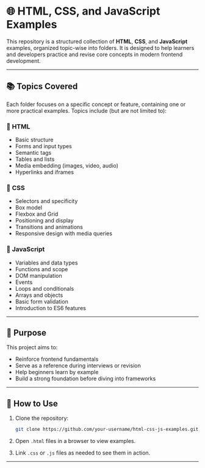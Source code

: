 # 🌐 HTML, CSS, and JavaScript Examples

This repository is a structured collection of **HTML**, **CSS**, and **JavaScript** examples, organized topic-wise into folders. It is designed to help learners and developers practice and revise core concepts in modern frontend development.

---

## 📚 Topics Covered

Each folder focuses on a specific concept or feature, containing one or more practical examples. Topics include (but are not limited to):

### 🔸 **HTML**

* Basic structure
* Forms and input types
* Semantic tags
* Tables and lists
* Media embedding (images, video, audio)
* Hyperlinks and iframes

### 🔸 **CSS**

* Selectors and specificity
* Box model
* Flexbox and Grid
* Positioning and display
* Transitions and animations
* Responsive design with media queries

### 🔸 **JavaScript**

* Variables and data types
* Functions and scope
* DOM manipulation
* Events
* Loops and conditionals
* Arrays and objects
* Basic form validation
* Introduction to ES6 features

---

## 🎯 Purpose

This project aims to:

* Reinforce frontend fundamentals
* Serve as a reference during interviews or revision
* Help beginners learn by example
* Build a strong foundation before diving into frameworks

---

## 🚀 How to Use

1. Clone the repository:

   ```bash
   git clone https://github.com/your-username/html-css-js-examples.git
   ```

2. Open `.html` files in a browser to view examples.

3. Link `.css` or `.js` files as needed to see them in action.

---
